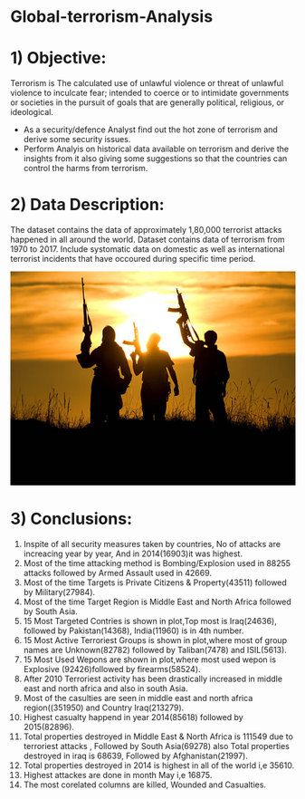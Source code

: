 # Global-terrorism-Analysis
# 1) Objective:
Terrorism is The calculated use of unlawful violence or threat of unlawful violence to inculcate fear; intended to coerce or to intimidate governments or societies in the pursuit of goals that are generally political, religious, or ideological.


*   As a security/defence Analyst find out the hot zone of terrorism and derive some security issues.
*   Perform Analyis on historical data available on terrorism and derive the insights from it also giving some suggestions so that the countries can control the harms from terrorism.
# 2) Data Description:
The dataset contains the data of approximately 1,80,000 terrorist attacks happened in all around the world.
Dataset contains data of terrorism from 1970 to 2017.
Include systomatic data on domestic as well as international terrorist incidents that have occoured during specific time period.

![image](istockphoto-106492379-612x612.jpg)

# 3) Conclusions:
1.   Inspite of all security measures taken by countries, No of attacks are increacing year by year, And in 2014(16903)it was highest.
2.   Most of the time attacking method is Bombing/Explosion used in 88255 attacks followed by Armed Assault used in 42669.
3.   Most of the time Targets is Private Citizens & Property(43511) followed by Military(27984).
4.  Most of the time Target Region is Middle East and North Africa followed by South Asia.
5. 15 Most Targeted Contries is shown in plot,Top most is Iraq(24636), followed by Pakistan(14368), India(11960) is in 4th number.
6.  15 Most Active Terroriest Groups is shown in plot,where most of group names are Unknown(82782) followed by Taliban(7478) and ISIL(5613).
7. 15 Most Used Wepons are shown in plot,where most used wepon is Explosive (92426)followed by firearms(58524).
8. After 2010 Terroriest activity has been drastically increased in middle east and north africa and also in south Asia.
9. Most of the casulties are seen in middle east and north africa region((351950) and Country Iraq(213279).
10. Highest casualty happend in year 2014(85618) followed by 2015(82896).
11. Total properties destroyed in Middle East & North Africa is 111549 due to terroriest attacks , Followed by South Asia(69278) also Total properties destroyed in iraq is 68639, Followed by Afghanistan(21997).
12. Total properties destroyed in 2014 is highest in all of the world  i,e 35610.
13. Highest attackes are done in month May i,e 16875.
14. The most corelated columns are killed, Wounded and Casualties.
